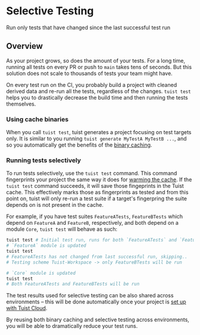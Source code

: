 # Selective Testing

Run only tests that have changed since the last successful test run

## Overview

As your project grows, so does the amount of your tests. For a long time, running all tests on every PR or push to `main` takes tens of seconds. But this solution does not scale to thousands of tests your team might have.

On every test run on the CI, you probably build a project with cleaned derived data and re-run all the tests, regardless of the changes. `tuist test` helps you to drastically decrease the build time and then running the tests themselves.

### Using cache binaries

When you call `tuist test`, tuist generates a project focusing on test targets only. It is similar to you running `tuist generate MyTestA MyTestB ...`, and so you automatically get the benefits of the [binary caching](./binary-caching).

### Running tests selectively

To run tests selectively, use the `tuist test` command. This command fingerprints your project the same way it does for [warming the cache](./binary-caching#Cache-warming). If the `tuist test` command succeeds, it will save those fingeprints in the Tuist cache. This effectively marks those as fingerprints as tested and from this point on, tuist will only re-run a test suite if a target's fingerpring the suite depends on is not present in the cache.

For example, if you have test suites `FeatureATests`, `FeatureBTests` which depend on `FeatureA` and `FeatureB`, respectively, and both depend on a module `Core`, `tuist test` will behave as such:
```bash
tuist test # Initial test run, runs for both `FeatureATests` and `FeatureBTests`
# `FeatureA` module is updated
tuist test
# FeatureATests has not changed from last successful run, skipping..
# Testing scheme Tuist-Workspace -> only FeatureBTests will be run

# `Core` module is updated
tuist test
# Both FeatureATests and FeatureBTests will be run
```

The test results used for selective testing can be also shared across environments – this will be done automatically once your project is [set up with Tuist Cloud](./binary-caching#Sharing-binaries-across-environments).

By reusing both binary caching and selective testing across environments, you will be able to dramatically reduce your test runs.
